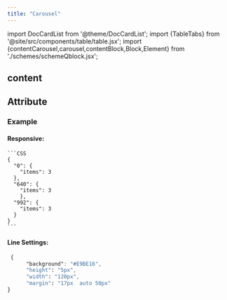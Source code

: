 ```yaml
---
title: "Carousel"
---
```


import DocCardList from '@theme/DocCardList';
import {TableTabs} from '@site/src/components/table/table.jsx';
import {contentCarousel,carousel,contentBlock,Block,Element} from './schemes/schemeQblock.jsx';

## content
<TableTabs tabsContent={contentCarousel} />

 ## Attribute
<TableTabs tabsContent={carousel} />

### Example 
  #### Responsive:

    ```CSS
    {
      "0": {
    	"items": 3
      },
      "640": {
        "items": 3
        },
      "992": {
    	"items": 3
      }
    }
    ```


  #### Line Settings:

  ```CSS
   {
 		"background": "#E9BE16",
 		"height": "5px",
 		"width": "120px",
		"margin": "17px  auto 50px"
  }
  ```



